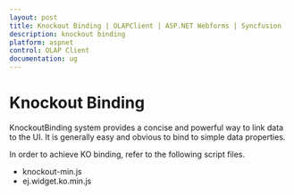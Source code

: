 ```yaml
---
layout: post
title: Knockout Binding | OLAPClient | ASP.NET Webforms | Syncfusion
description: knockout binding
platform: aspnet
control: OLAP Client
documentation: ug
---
```


# Knockout Binding

KnockoutBinding system provides a concise and powerful way to link data to the UI. It is generally easy and obvious to bind to simple data properties.

In order to achieve KO binding, refer to the following script files.

* knockout-min.js
* ej.widget.ko.min.js



